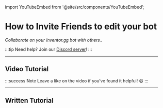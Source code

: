 import YouTubeEmbed from '@site/src/components/YouTubeEmbed';

# How to Invite Friends to edit your bot
*Collaborate on your Inventor.gg bot with others..*

:::tip
Need help? Join our [Discord server](https://dsc.gg/inventutor)!
:::

***

## Video Tutorial

<YouTubeEmbed videoId="xErgtlSWFRQ" title="YouTube Video" />

:::success Note
Leave a like on the video if you've found it helpful! 😄
:::

***

## Written Tutorial



